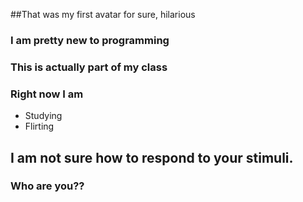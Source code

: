##That was my first avatar for sure, hilarious

### I am pretty new to programming
### This is actually part of my class
### Right now I am

* Studying
* Flirting

## I am not sure how to respond to your stimuli.

### Who are you??
